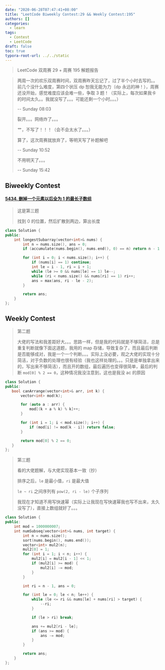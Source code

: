 ```yaml
---
date: "2020-06-28T07:47:41+08:00"
title: "LeetCode Biweekly Contest:29 && Weekly Contest:195"
authors: []
categories:
  - learn
tags:
  - Contest
  - LeetCode
draft: false
toc: true
typora-root-url: ../../static
---
```


> LeetCode 双周赛 29 + 周赛 195 解题报告

> 两周一次的欢乐双周赛时间，双周赛昨天忘记了，过了半个小时去写的。。前几个没什么难度，第四个状压 dp 恕我无能为力（dp 永远的神！），周赛还没开始，感觉难度应该会难一些，争取 3 题！（实际上，每次如果我卡的时间太久。。我就没写了。。。可能还剩一个小时。。。）
>
> -\- Sunday 08:03
>
> 裂开。。。网络炸了。。。
>
> 艹，不写了！！！（会不会太水了。。。）
>
> 算了，这次周赛就放弃了，等明天写了补题解吧
>
> -\- Sunday 10:52
>
> 不用明天了。。。
>
> -\- Sunday 15:42

## Biweekly Contest

#### [5434. 删掉一个元素以后全为 1 的最长子数组](https://leetcode-cn.com/problems/longest-subarray-of-1s-after-deleting-one-element/)

> 这是第三题
>
> 找到 0 的位置，然后扩散到两边，算出长度

```cpp
class Solution {
public:
    int longestSubarray(vector<int>& nums) {
        int n = nums.size(), ans = 0;
        if (accumulate(nums.begin(), nums.end(), 0) == n) return n - 1; 

        for (int i = 0; i < nums.size(); i++) {
            if (nums[i] == 1) continue;
            int le = i - 1, ri = i + 1;
            while (le >= 0 && nums[le] == 1) le--;
            while (ri < nums.size() && nums[ri] == 1) ri++;
            ans = max(ans, ri - le - 2);
        }

        return ans;
    }
};
```

## Weekly Contest

> 第二题
>
> 大佬的写法和我差距好大。。。思路一样，但是我的代码就是不够简洁，总是重复判断就像下面这道题，我用的 map 存储，导致复杂了，而且最后判断是否能够成对，我是一个一个判断。。。实际上没必要，观之大佬的实现十分简洁，对于负数的处理也很有经验（我也这样处理的。。。只是是单独拿出来的，写出来不够简洁），而且开的数组，最后遍历也变得很简单，最后的判断 `mod[0] % 2 == 0`，这种情况我没注意到，这也是我没 ac 的原因

 ```cpp
class Solution {
public:
    bool canArrange(vector<int>& arr, int k) {
        vector<int> mod(k);

        for (auto a : arr) {
            mod[(k + a % k) % k]++;
        }

        for (int i = 1; i < mod.size(); i++) {
            if (mod[i] != mod[k - i]) return false;
        }

        return mod[0] % 2 == 0;
    }
};
 ```

> 第三题
>
> 看的大佬题解，与大佬实现基本一致（抄）
>
> 排序之后，`le` 是最小值，`ri` 是最大值
>
> `le ~ ri` 之间序列有 `pow(2, ri - le)` 个子序列
>
> 我现在才知道不用写快速幂（实际上让我现在写快速幂我也写不出来，太久没写了），直接上数组就好了。。。

```cpp
class Solution {
public:
    int mod = 1000000007;
    int numSubseq(vector<int>& nums, int target) {
        int n = nums.size();
        sort(nums.begin(), nums.end());
        vector<int> mul2(n);
        mul2[0] = 1;
        for (int i = 1; i < n; i++) {
            mul2[i] = mul2[i - 1] << 1;
            if (mul2[i] >= mod) {
                mul2[i] -= mod;
            }
        }

        int ri = n - 1, ans = 0;

        for (int le = 0; le < n; le++) {
            while (le <= ri && nums[le] + nums[ri] > target) {
                --ri;
            }

            if (le > ri) break;

            ans += mul2[ri - le];
            if (ans >= mod) {
                ans -= mod;
            }
        }

        return ans;
    }
};
```

